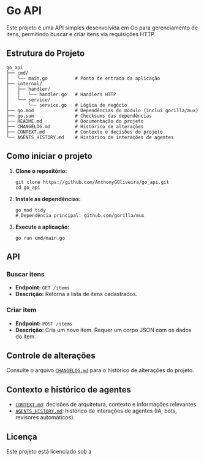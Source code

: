 # Go API

Este projeto é uma API simples desenvolvida em Go para gerenciamento de itens, permitindo buscar e criar itens via requisições HTTP.

## Estrutura do Projeto

```
go_api
├── cmd/
│   └── main.go          # Ponto de entrada da aplicação
├── internal/
│   ├── handler/
│   │   └── handler.go   # Handlers HTTP
│   └── service/
│       └── service.go   # Lógica de negócio
├── go.mod               # Dependências do módulo (inclui gorilla/mux)
├── go.sum               # Checksums das dependências
├── README.md            # Documentação do projeto
├── CHANGELOG.md         # Histórico de alterações
├── CONTEXT.md           # Contexto e decisões do projeto
└── AGENTS_HISTORY.md    # Histórico de interações de agentes
```

## Como iniciar o projeto

1. **Clone o repositório:**
   ```
   git clone https://github.com/AnthonyGOliveira/go_api.git
   cd go_api
   ```

2. **Instale as dependências:**
   ```
   go mod tidy
   # Dependência principal: github.com/gorilla/mux
   ```

3. **Execute a aplicação:**
   ```
   go run cmd/main.go
   ```

## API

### Buscar itens

- **Endpoint:** `GET /items`
- **Descrição:** Retorna a lista de itens cadastrados.

### Criar item

- **Endpoint:** `POST /items`
- **Descrição:** Cria um novo item. Requer um corpo JSON com os dados do item.

## Controle de alterações

Consulte o arquivo [`CHANGELOG.md`](CHANGELOG.md) para o histórico de alterações do projeto.

## Contexto e histórico de agentes

- [`CONTEXT.md`](CONTEXT.md): decisões de arquitetura, contexto e informações relevantes.
- [`AGENTS_HISTORY.md`](AGENTS_HISTORY.md): histórico de interações de agentes (IA, bots, revisores automáticos).

## Licença

Este projeto está licenciado sob a